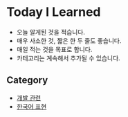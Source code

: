 # Today I Learned

- 오늘 알게된 것을 적습니다.
- 매우 사소한 것, 짧은 한 두 줄도 좋습니다.
- 매일 적는 것을 목표로 합니다.
- 카테고리는 계속해서 추가될 수 있습니다.

## Category

- [개발 관련](./Dev.md)
- [한국어 표현](./Korean.md)
<!-- - [영어 표현](./English.md) -->
